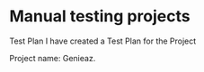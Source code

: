 # Manual testing projects

Test Plan I have created a Test Plan for the Project

Project name: Genieaz.
